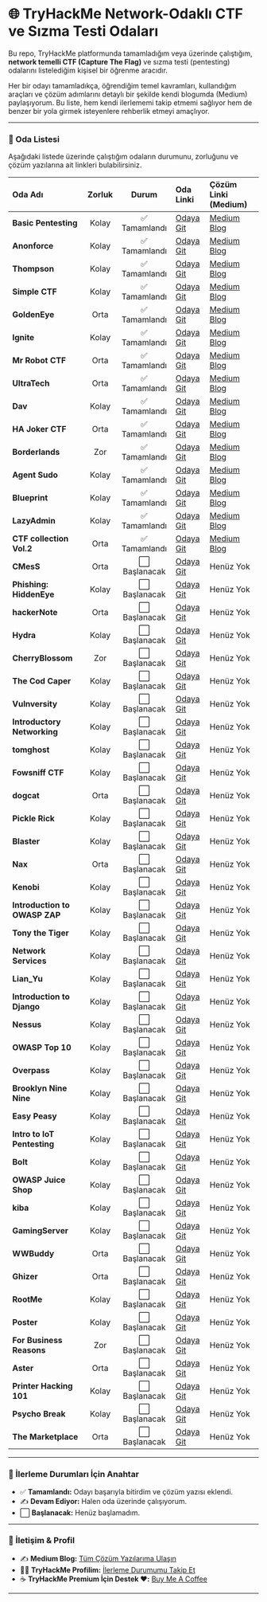 # 🌐 TryHackMe Network-Odaklı CTF ve Sızma Testi Odaları

Bu repo, TryHackMe platformunda tamamladığım veya üzerinde çalıştığım, **network temelli CTF (Capture The Flag)** ve sızma testi (pentesting) odalarını listelediğim kişisel bir öğrenme aracıdır.

Her bir odayı tamamladıkça, öğrendiğim temel kavramları, kullandığım araçları ve çözüm adımlarını detaylı bir şekilde kendi blogumda (Medium) paylaşıyorum. Bu liste, hem kendi ilerlememi takip etmemi sağlıyor hem de benzer bir yola girmek isteyenlere rehberlik etmeyi amaçlıyor.

---

### 📝 Oda Listesi

Aşağıdaki listede üzerinde çalıştığım odaların durumunu, zorluğunu ve çözüm yazılarına ait linkleri bulabilirsiniz.

| Oda Adı | Zorluk | Durum | Oda Linki | Çözüm Linki (Medium) |
| :--- | :---: | :---: | :--- | :--- |
| **Basic Pentesting** | Kolay | ✅ Tamamlandı | [Odaya Git](https://tryhackme.com/room/basicpentestingjt) | [Medium Blog](https://medium.com/@brkyagl/tryhackme-writeup-basic-pentesting-bdda8c11942a) |
| **Anonforce** | Kolay | ✅ Tamamlandı | [Odaya Git](https://tryhackme.com/room/bsidesgtanonforce) | [Medium Blog](https://medium.com/@brkyagl/tryhackme-writeup-anonforce-b61083771301) |
| **Thompson** | Kolay | ✅ Tamamlandı | [Odaya Git](https://tryhackme.com/room/bsidesgtthompson) | [Medium Blog](https://medium.com/@brkyagl/tryhackme-writeup-thompson-f5d14df8c117) |
| **Simple CTF** | Kolay | ✅ Tamamlandı | [Odaya Git](https://tryhackme.com/room/easyctf) | [Medium Blog](https://medium.com/@brkyagl/tryhackme-writeup-simple-ctf-f03e66c4a108) |
| **GoldenEye** | Orta | ✅ Tamamlandı | [Odaya Git](https://tryhackme.com/room/goldeneye) | [Medium Blog](https://medium.com/@brkyagl/tryhackme-writeup-goldeneye-68bc8fef8c07) |
| **Ignite** | Kolay | ✅ Tamamlandı | [Odaya Git](https://tryhackme.com/room/ignite) | [Medium Blog](https://medium.com/@brkyagl/tryhackme-writeup-ignite-3bab0dcd0bba) |
| **Mr Robot CTF** | Orta | ✅ Tamamlandı | [Odaya Git](https://tryhackme.com/room/mrrobot) | [Medium Blog](https://medium.com/@brkyagl/tryhackme-writeup-mr-robot-ctf-a7b8223d12fb) |
| **UltraTech** | Orta | ✅ Tamamlandı | [Odaya Git](https://tryhackme.com/room/ultratech1) | [Medium Blog](https://medium.com/@brkyagl/tryhackme-writeup-ultratech-0202be6f5e78) |
| **Dav** | Kolay | ✅ Tamamlandı | [Odaya Git](https://tryhackme.com/room/bsidesgtdav) | [Medium Blog](https://medium.com/@brkyagl/tryhackme-writeup-dav-02f2beff8f8c) |
| **HA Joker CTF** | Orta | ✅ Tamamlandı | [Odaya Git](https://tryhackme.com/room/jokerctf) | [Medium Blog](https://medium.com/@brkyagl/tryhackme-writeup-ha-joker-ctf-d9db37f94da5) |
| **Borderlands** | Zor | ✅ Tamamlandı | [Odaya Git](https://tryhackme.com/room/borderlands) | [Medium Blog](https://medium.com/@brkyagl/tryhackme-writeup-borderlands-419bc61c2751) |
| **Agent Sudo** | Kolay | ✅ Tamamlandı | [Odaya Git](https://tryhackme.com/room/agentsudoctf) | [Medium Blog](https://medium.com/@brkyagl/tryhackme-writeup-agent-sudo-f982ce60557f) |
| **Blueprint** | Kolay | ✅ Tamamlandı | [Odaya Git](https://tryhackme.com/room/blueprint) | [Medium Blog](https://medium.com/@brkyagl/tryhackme-writeup-blueprint-78953034898c) |
| **LazyAdmin** | Kolay | ✅ Tamamlandı | [Odaya Git](https://tryhackme.com/room/lazyadmin) | [Medium Blog](https://medium.com/@brkyagl/tryhackme-writeup-lazyadmin-69afad775c25) |
| **CTF collection Vol.2** | Orta | ✅ Tamamlandı | [Odaya Git](https://tryhackme.com/room/ctfcollectionvol2) | [Medium Blog](https://medium.com/@brkyagl/tryhackme-writeup-ctf-collection-vol-2-f0aceae969cc) |
| **CMesS** | Orta | ⬜ Başlanacak | [Odaya Git](https://tryhackme.com/room/cmess) | Henüz Yok |
| **Phishing: HiddenEye** | Kolay | ⬜ Başlanacak | [Odaya Git](https://tryhackme.com/room/phishinghiddeneye) | Henüz Yok |
| **hackerNote** | Orta | ⬜ Başlanacak | [Odaya Git](https://tryhackme.com/room/hackernote) | Henüz Yok |
| **Hydra** | Kolay | ⬜ Başlanacak | [Odaya Git](https://tryhackme.com/room/hydra) | Henüz Yok |
| **CherryBlossom** | Zor | ⬜ Başlanacak | [Odaya Git](https://tryhackme.com/room/cherryblossom) | Henüz Yok |
| **The Cod Caper** | Kolay | ⬜ Başlanacak | [Odaya Git](https://tryhackme.com/room/thecodcaper) | Henüz Yok |
| **Vulnversity** | Kolay | ⬜ Başlanacak | [Odaya Git](https://tryhackme.com/room/vulnversity) | Henüz Yok |
| **Introductory Networking** | Kolay | ⬜ Başlanacak | [Odaya Git](https://tryhackme.com/room/introtonetworking) | Henüz Yok |
| **tomghost** | Kolay | ⬜ Başlanacak | [Odaya Git](https://tryhackme.com/room/tomghost) | Henüz Yok |
| **Fowsniff CTF** | Kolay | ⬜ Başlanacak | [Odaya Git](https://tryhackme.com/room/ctf) | Henüz Yok |
| **dogcat** | Orta | ⬜ Başlanacak | [Odaya Git](https://tryhackme.com/room/dogcat) | Henüz Yok |
| **Pickle Rick** | Kolay | ⬜ Başlanacak | [Odaya Git](https://tryhackme.com/room/picklerick) | Henüz Yok |
| **Blaster** | Kolay | ⬜ Başlanacak | [Odaya Git](https://tryhackme.com/room/blaster) | Henüz Yok |
| **Nax** | Orta | ⬜ Başlanacak | [Odaya Git](https://tryhackme.com/room/nax) | Henüz Yok |
| **Kenobi** | Kolay | ⬜ Başlanacak | [Odaya Git](https://tryhackme.com/room/kenobi) | Henüz Yok |
| **Introduction to OWASP ZAP** | Kolay | ⬜ Başlanacak | [Odaya Git](https://tryhackme.com/room/learnowaspzap) | Henüz Yok |
| **Tony the Tiger** | Kolay | ⬜ Başlanacak | [Odaya Git](https://tryhackme.com/room/tonythetiger) | Henüz Yok |
| **Network Services** | Kolay | ⬜ Başlanacak | [Odaya Git](https://tryhackme.com/room/networkservices) | Henüz Yok |
| **Lian_Yu** | Kolay | ⬜ Başlanacak | [Odaya Git](https://tryhackme.com/room/lianyu) | Henüz Yok |
| **Introduction to Django** | Kolay | ⬜ Başlanacak | [Odaya Git](https://tryhackme.com/room/django) | Henüz Yok |
| **Nessus** | Kolay | ⬜ Başlanacak | [Odaya Git](https://tryhackme.com/room/rpnessusredux) | Henüz Yok |
| **OWASP Top 10** | Kolay | ⬜ Başlanacak | [Odaya Git](https://tryhackme.com/room/owasptop10) | Henüz Yok |
| **Overpass** | Kolay | ⬜ Başlanacak | [Odaya Git](https://tryhackme.com/room/overpass) | Henüz Yok |
| **Brooklyn Nine Nine** | Kolay | ⬜ Başlanacak | [Odaya Git](https://tryhackme.com/room/brooklynninenine) | Henüz Yok |
| **Easy Peasy** | Kolay | ⬜ Başlanacak | [Odaya Git](https://tryhackme.com/room/easypeasyctf) | Henüz Yok |
| **Intro to IoT Pentesting** | Kolay | ⬜ Başlanacak | [Odaya Git](https://tryhackme.com/room/iotintro) | Henüz Yok |
| **Bolt** | Kolay | ⬜ Başlanacak | [Odaya Git](https://tryhackme.com/room/bolt) | Henüz Yok |
| **OWASP Juice Shop** | Kolay | ⬜ Başlanacak | [Odaya Git](https://tryhackme.com/room/owaspjuiceshop) | Henüz Yok |
| **kiba** | Kolay | ⬜ Başlanacak | [Odaya Git](https://tryhackme.com/room/kiba) | Henüz Yok |
| **GamingServer** | Kolay | ⬜ Başlanacak | [Odaya Git](https://tryhackme.com/room/gamingserver) | Henüz Yok |
| **WWBuddy** | Orta | ⬜ Başlanacak | [Odaya Git](https://tryhackme.com/room/wwbuddy) | Henüz Yok |
| **Ghizer** | Orta | ⬜ Başlanacak | [Odaya Git](https://tryhackme.com/room/ghizerctf) | Henüz Yok |
| **RootMe** | Kolay | ⬜ Başlanacak | [Odaya Git](https://tryhackme.com/room/rrootme) | Henüz Yok |
| **Poster** | Kolay | ⬜ Başlanacak | [Odaya Git](https://tryhackme.com/room/poster) | Henüz Yok |
| **For Business Reasons** | Zor | ⬜ Başlanacak | [Odaya Git](https://tryhackme.com/room/forbusinessreasons) | Henüz Yok |
| **Aster** | Orta | ⬜ Başlanacak | [Odaya Git](https://tryhackme.com/room/aster) | Henüz Yok |
| **Printer Hacking 101** | Kolay | ⬜ Başlanacak | [Odaya Git](https://tryhackme.com/room/printerhacking101) | Henüz Yok |
| **Psycho Break** | Kolay | ⬜ Başlanacak | [Odaya Git](https://tryhackme.com/room/psychobreak) | Henüz Yok |
| **The Marketplace** | Orta | ⬜ Başlanacak | [Odaya Git](https://tryhackme.com/room/marketplace) | Henüz Yok |

---

### 🚀 İlerleme Durumları İçin Anahtar

* ✅ **Tamamlandı:** Odayı başarıyla bitirdim ve çözüm yazısı eklendi.
* ✍️ **Devam Ediyor:** Halen oda üzerinde çalışıyorum.
* ⬜ **Başlanacak:** Henüz başlamadım.

---

### 🔗 İletişim & Profil

* ✍️ **Medium Blog:** [Tüm Çözüm Yazılarıma Ulaşın](https://medium.com/@brkyagl)
* 👨‍💻 **TryHackMe Profilim:** [İlerleme Durumumu Takip Et](https://tryhackme.com/p/brkyagl)
* ☕ **TryHackMe Premium İçin Destek ♥️:** [Buy Me A Coffee](https://buymeacoffee.com/brkyagl)

---

